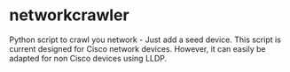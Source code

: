 # networkcrawler
Python script to crawl you network - Just add a seed device.
This script is current designed for Cisco network devices. However, it can easily be adapted for non Cisco devices using LLDP.
